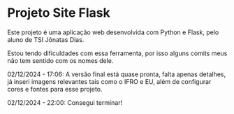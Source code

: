 # Projeto Site Flask

Este projeto é uma aplicação web desenvolvida com Python e Flask, pelo aluno de TSI Jônatas Dias.

Estou tendo dificuldades com essa ferramenta, por isso alguns comits meus não tem sentido com os nomes dele.

02/12/2024 - 17:06: A versão final está quase pronta, falta apenas detalhes, já inseri imagens relevantes tais como o IFRO e EU, além de configurar cores e fontes para esse projeto.

02/12/2024 - 22:00: Consegui terminar!
